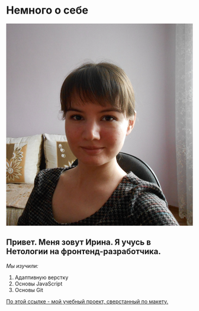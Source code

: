 # Немного о себе

![фото](/images/DSCN0642.JPG)

## Привет. Меня зовут Ирина. Я учусь в **Нетологии** на фронтенд-разработчика.

_Мы изучили:_
1. Адаптивную верстку
2. Основы JavaScript
3. Основы Git

[По этой ссылке - мой учебный проект, сверстанный по макету.](https://irinaagliullina.github.io/MQ56-adaptive/)